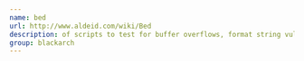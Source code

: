 ```yaml
---
name: bed
url: http://www.aldeid.com/wiki/Bed
description: of scripts to test for buffer overflows, format string vulnerabilities. URL : http://www.aldeid.com/wiki/Bed Groups : blackarch blackarch-exploitation
group: blackarch
---
```

